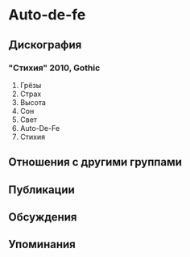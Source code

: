 # Auto-de-fe



## Дискография

### "Стихия" 2010, Gothic

01.	Грёзы
02.	Страх
03.	Высота
04.	Сон
05.	Свет
06.	Auto-De-Fe
07.	Стихия


## Отношения с другими группами


## Публикации


## Обсуждения


## Упоминания

